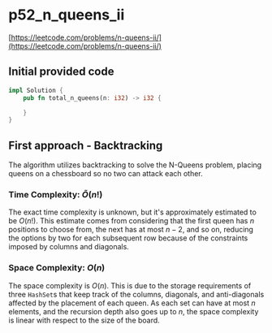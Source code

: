 # p52_n_queens_ii

[https://leetcode.com/problems/n-queens-ii/](https://leetcode.com/problems/n-queens-ii/)

## Initial provided code

```Rust
impl Solution {
    pub fn total_n_queens(n: i32) -> i32 {

    }
}
```

## First approach - Backtracking

The algorithm utilizes backtracking to solve the N-Queens problem, placing queens on a chessboard so no two can attack each other.

### Time Complexity: $\tilde{O}(n!)$

The exact time complexity is unknown, but it's approximately estimated to be $O(n!)$. This estimate comes from considering that the first queen has $n$ positions to choose from, the next has at most $n - 2$, and so on, reducing the options by two for each subsequent row because of the constraints imposed by columns and diagonals.

### Space Complexity: $O(n)$

The space complexity is $O(n)$. This is due to the storage requirements of three `HashSet`s that keep track of the columns, diagonals, and anti-diagonals affected by the placement of each queen. As each set can have at most $n$ elements, and the recursion depth also goes up to $n$, the space complexity is linear with respect to the size of the board.
